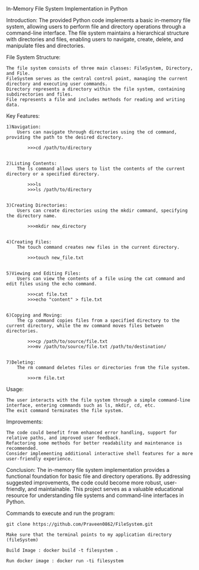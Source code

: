 In-Memory File System Implementation in Python

Introduction:
    The provided Python code implements a basic in-memory file system, allowing users to perform file and directory operations through a command-line interface. The file system maintains a hierarchical structure with directories and files, enabling users to navigate, create, delete, and manipulate files and directories.

File System Structure:

    The file system consists of three main classes: FileSystem, Directory, and File.
    FileSystem serves as the central control point, managing the current directory and executing user commands.
    Directory represents a directory within the file system, containing subdirectories and files.
    File represents a file and includes methods for reading and writing data.

Key Features:

    1)Navigation:
        Users can navigate through directories using the cd command, providing the path to the desired directory.

            >>>cd /path/to/directory


    2)Listing Contents:
        The ls command allows users to list the contents of the current directory or a specified directory.

            >>>ls
            >>>ls /path/to/directory


    3)Creating Directories:
        Users can create directories using the mkdir command, specifying the directory name.

            >>>mkdir new_directory


    4)Creating Files:
        The touch command creates new files in the current directory.

            >>>touch new_file.txt


    5)Viewing and Editing Files:
        Users can view the contents of a file using the cat command and edit files using the echo command.

            >>>cat file.txt
            >>>echo "content" > file.txt


    6)Copying and Moving:
        The cp command copies files from a specified directory to the current directory, while the mv command moves files between directories.

            >>>cp /path/to/source/file.txt
            >>>mv /path/to/source/file.txt /path/to/destination/


    7)Deleting:
        The rm command deletes files or directories from the file system.

            >>>rm file.txt


Usage:

    The user interacts with the file system through a simple command-line interface, entering commands such as ls, mkdir, cd, etc.
    The exit command terminates the file system.

Improvements:

    The code could benefit from enhanced error handling, support for relative paths, and improved user feedback.
    Refactoring some methods for better readability and maintenance is recommended.
    Consider implementing additional interactive shell features for a more user-friendly experience.

Conclusion:
    The in-memory file system implementation provides a functional foundation for basic file and directory operations. By addressing suggested improvements, the code could become more robust, user-friendly, and maintainable. This project serves as a valuable educational resource for understanding file systems and command-line interfaces in Python.



Commands to execute and run the program:

    git clone https://github.com/Praveen0862/FileSystem.git

    Make sure that the terminal points to my application directory (fileSystem)

    Build Image : docker build -t filesystem .

    Run docker image : docker run -ti filesystem
    